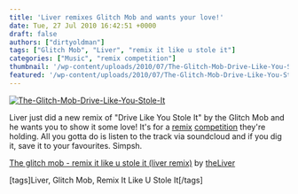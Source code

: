```yaml
---
title: 'Liver remixes Glitch Mob and wants your love!'
date: Tue, 27 Jul 2010 16:42:51 +0000
draft: false
authors: ["dirtyoldman"]
tags: ["Glitch Mob", "Liver", "remix it like u stole it"]
categories: ["Music", "remix competition"]
thumbnail: '/wp-content/uploads/2010/07/The-Glitch-Mob-Drive-Like-You-Stole-It-150x150.jpg'
featured: '/wp-content/uploads/2010/07/The-Glitch-Mob-Drive-Like-You-Stole-It-304x190.jpg'
---
```


[![](/wp-content/uploads/2010/07/The-Glitch-Mob-Drive-Like-You-Stole-It.jpg "The-Glitch-Mob-Drive-Like-You-Stole-It")](/2010/07/27/liver-remixes-glitch-mob-and-wants-your-love/the-glitch-mob-drive-like-you-stole-it/)

Liver just did a new remix of "Drive Like You Stole It" by the Glitch Mob and he wants you to show it some love! It's for a [remix](http://www.theglitchmob.com/music/remix_competition/) [competition](http://soundcloud.com/theglitchmob/remix-it-like-you-stole-it-remix-competition) they're holding. All you gotta do is listen to the track via soundcloud and if you dig it, save it to your favourites. Simpsh.

 [The glitch mob - remix it like u stole it (liver remix)](http://soundcloud.com/theliver/the-glitch-mob-remix-it-like-u-stole-it-liver-remix) by [theLiver](http://soundcloud.com/theliver)

\[tags\]Liver, Glitch Mob, Remix It Like U Stole It\[/tags\]